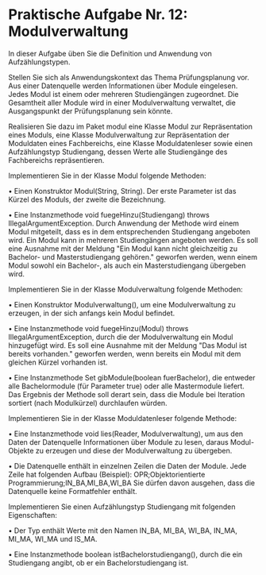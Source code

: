 # Praktische Aufgabe Nr. 12: Modulverwaltung

In dieser Aufgabe üben Sie die Definition und Anwendung von Aufzählungstypen.

Stellen Sie sich als Anwendungskontext das Thema Prüfungsplanung vor. Aus einer Datenquelle werden Informationen über Module eingelesen. Jedes Modul ist einem oder mehreren Studiengängen zugeordnet. Die Gesamtheit aller Module wird in einer Modulverwaltung verwaltet, die Ausgangspunkt der Prüfungsplanung sein könnte. 

Realisieren Sie dazu im Paket modul eine Klasse Modul zur Repräsentation eines Moduls, eine Klasse Modulverwaltung zur Repräsentation der Moduldaten eines Fachbereichs, eine Klasse Moduldatenleser sowie einen Aufzählungstyp Studiengang, dessen Werte alle Studiengänge des Fachbereichs repräsentieren. 

Implementieren Sie in der Klasse Modul folgende Methoden:

• Einen Konstruktor Modul(String, String). Der erste Parameter ist das Kürzel des Moduls, der zweite die Bezeichnung.

• Eine Instanzmethode void fuegeHinzu(Studiengang) throws IllegalArgumentException. Durch Anwendung der Methode wird einem Modul mitgeteilt, dass es in dem entsprechenden Studiengang angeboten wird. Ein Modul kann in mehreren Studiengängen angeboten werden. Es soll eine Ausnahme mit der Meldung "Ein Modul kann nicht gleichzeitig zu Bachelor- und Masterstudiengang gehören." geworfen werden, wenn einem Modul sowohl ein Bachelor-, als auch ein Masterstudiengang übergeben wird.

Implementieren Sie in der Klasse Modulverwaltung folgende Methoden:

• Einen Konstruktor Modulverwaltung(), um eine Modulverwaltung zu erzeugen, in der sich anfangs kein Modul befindet.

• Eine Instanzmethode void fuegeHinzu(Modul) throws IllegalArgumentException, durch die der Modulverwaltung ein Modul hinzugefügt wird. Es soll eine Ausnahme mit der
Meldung "Das Modul ist bereits vorhanden." geworfen werden, wenn bereits ein Modul mit dem gleichen Kürzel vorhanden ist.

• Eine Instanzmethode Set<Modul> gibModule(boolean fuerBachelor), die entweder alle Bachelormodule (für Parameter true) oder alle Mastermodule liefert. Das Ergebnis der Methode soll derart sein, dass die Module bei Iteration sortiert (nach Modulkürzel) durchlaufen würden.

Implementieren Sie in der Klasse Moduldatenleser folgende Methode:

• Eine Instanzmethode void lies(Reader, Modulverwaltung), um aus den Daten der Datenquelle Informationen über Module zu lesen, daraus Modul-Objekte zu erzeugen und diese der Modulverwaltung zu übergeben.

• Die Datenquelle enthält in einzelnen Zeilen die Daten der Module. Jede Zeile hat folgenden Aufbau (Beispiel): OPR;Objektorientierte Programmierung;IN_BA,MI_BA,WI_BA Sie dürfen davon ausgehen, dass die Datenquelle keine Formatfehler enthält.

Implementieren Sie einen Aufzählungstyp Studiengang mit folgenden Eigenschaften:

• Der Typ enthält Werte mit den Namen IN_BA, MI_BA, WI_BA, IN_MA, MI_MA, WI_MA und IS_MA.

• Eine Instanzmethode boolean istBachelorstudiengang(), durch die ein Studiengang angibt, ob er ein Bachelorstudiengang ist.
